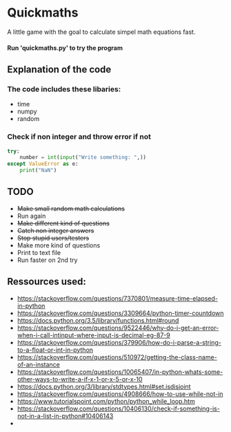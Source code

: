# Quickmaths

A little game with the goal to calculate simpel math equations fast.

#### Run 'quickmaths.py' to try the program


## Explanation of the code

### The code includes these libaries:
- time
- numpy
- random

### Check if non integer and throw error if not
```python
try:
    number = int(input("Write something: ",))
except ValueError as e:
    print("NaN")
```


## TODO
- ~~Make small random math calculations~~
- Run again
- ~~Make different kind of questions~~
- ~~Catch non integer answers~~
- ~~Stop stupid users/testers~~
- Make more kind of questions
- Print to text file
- Run faster on 2nd try


## Ressources used:
- https://stackoverflow.com/questions/7370801/measure-time-elapsed-in-python
- https://stackoverflow.com/questions/3309664/python-timer-countdown
- https://docs.python.org/3.5/library/functions.html#round
- https://stackoverflow.com/questions/9522446/why-do-i-get-an-error-when-i-call-intinput-where-input-is-decimal-eg-87-9
- https://stackoverflow.com/questions/379906/how-do-i-parse-a-string-to-a-float-or-int-in-python
- https://stackoverflow.com/questions/510972/getting-the-class-name-of-an-instance
- https://stackoverflow.com/questions/10065407/in-python-whats-some-other-ways-to-write-a-if-x-1-or-x-5-or-x-10
- https://docs.python.org/3/library/stdtypes.html#set.isdisjoint
- https://stackoverflow.com/questions/4908666/how-to-use-while-not-in
- https://www.tutorialspoint.com/python/python_while_loop.htm
- https://stackoverflow.com/questions/10406130/check-if-something-is-not-in-a-list-in-python#10406143
-
